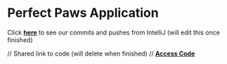 # Perfect Paws Application
Click [**here**](https://github.com/brandyy2/PerfectPaws) to see our commits and pushes from IntelliJ (will edit this once finished)

// Shared link to code (will delete when finished) // [**Access Code**](https://code-with-me.global.jetbrains.com/BfWpJMjJ4apJy9O9pgN6Og#p=IC&fp=8F494D729925A5F2FDCC39AFA93AEF4AA049D91800F6EBE0FD147179DD94B8D3)

